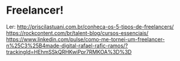 # Freelancer!

Ler:
http://priscilastuani.com.br/conheca-os-5-tipos-de-freelancers/
https://rockcontent.com/br/talent-blog/cursos-essenciais/
https://www.linkedin.com/pulse/como-me-tornei-um-freelancer-n%25C3%25B4made-digital-rafael-rafic-ramos/?trackingId=HEhmSSkQRHKwiPpr7RMKOA%3D%3D

